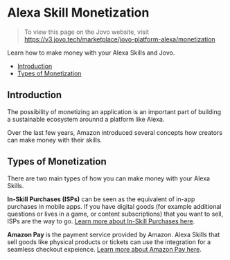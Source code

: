 # Alexa Skill Monetization

> To view this page on the Jovo website, visit https://v3.jovo.tech/marketplace/jovo-platform-alexa/monetization

Learn how to make money with your Alexa Skills and Jovo.

* [Introduction](#introduction)
* [Types of Monetization](#types-of-monetization)


## Introduction

The possibility of monetizing an application is an important part of building a sustainable ecosystem arounnd a platform like Alexa.

Over the last few years, Amazon introduced several concepts how creators can make money with their skills.

## Types of Monetization

There are two main types of how you can make money with your Alexa Skills.

**In-Skill Purchases (ISPs)** can be seen as the equivalent of in-app purchases in mobile apps. If you have digital goods (for example additional questions or lives in a game, or content subscriptions) that you want to sell, ISPs are the way to go. [Learn more about In-Skill Purchases here](./in-skill-purchases.md).

**Amazon Pay** is the payment service provided by Amazon. Alexa Skills that sell goods like physical products or tickets can use the integration for a seamless checkout expeience. [Learn more about Amazon Pay here](./amazon-pay.md).